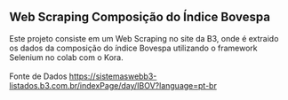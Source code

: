 ## Web Scraping Composição do Índice Bovespa

Este projeto consiste em um Web Scraping no site da B3, onde é extraido os dados da composição do índice Bovespa utilizando o framework Selenium no colab com o Kora. </br></br>
Fonte de Dados https://sistemaswebb3-listados.b3.com.br/indexPage/day/IBOV?language=pt-br
